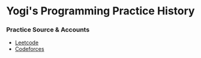# Yogi's Programming Practice History

### Practice Source & Accounts

- [Leetcode](https://leetcode.com/yogisalomo/)
- [Codeforces](https://codeforces.com/profile/codename_y)
